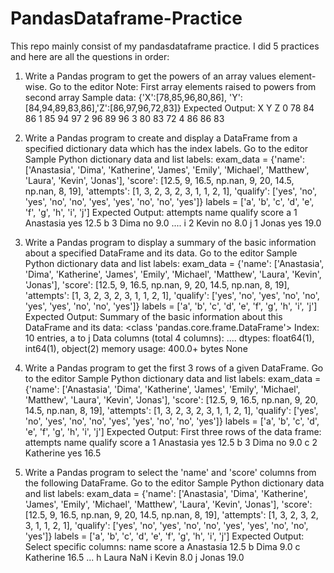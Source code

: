 # PandasDataframe-Practice
This repo mainly consist of my pandasdataframe practice. I did 5 practices and here are all the questions in order:

1. Write a Pandas program to get the powers of an array values element-wise. Go to the editor
Note: First array elements raised to powers from second array
Sample data: {'X':[78,85,96,80,86], 'Y':[84,94,89,83,86],'Z':[86,97,96,72,83]}
Expected Output:
X Y Z
0 78 84 86
1 85 94 97
2 96 89 96
3 80 83 72
4 86 86 83


2. Write a Pandas program to create and display a DataFrame from a specified dictionary data which has the index labels. Go to the editor
Sample Python dictionary data and list labels:
exam_data = {'name': ['Anastasia', 'Dima', 'Katherine', 'James', 'Emily', 'Michael', 'Matthew', 'Laura', 'Kevin', 'Jonas'],
'score': [12.5, 9, 16.5, np.nan, 9, 20, 14.5, np.nan, 8, 19],
'attempts': [1, 3, 2, 3, 2, 3, 1, 1, 2, 1],
'qualify': ['yes', 'no', 'yes', 'no', 'no', 'yes', 'yes', 'no', 'no', 'yes']}
labels = ['a', 'b', 'c', 'd', 'e', 'f', 'g', 'h', 'i', 'j']
Expected Output:
attempts name qualify score
a 1 Anastasia yes 12.5
b 3 Dima no 9.0
.... i 2 Kevin no 8.0
j 1 Jonas yes 19.0


3. Write a Pandas program to display a summary of the basic information about a specified DataFrame and its data. Go to the editor
Sample Python dictionary data and list labels:
exam_data = {'name': ['Anastasia', 'Dima', 'Katherine', 'James', 'Emily', 'Michael', 'Matthew', 'Laura', 'Kevin', 'Jonas'],
'score': [12.5, 9, 16.5, np.nan, 9, 20, 14.5, np.nan, 8, 19],
'attempts': [1, 3, 2, 3, 2, 3, 1, 1, 2, 1],
'qualify': ['yes', 'no', 'yes', 'no', 'no', 'yes', 'yes', 'no', 'no', 'yes']}
labels = ['a', 'b', 'c', 'd', 'e', 'f', 'g', 'h', 'i', 'j']
Expected Output:
Summary of the basic information about this DataFrame and its data:
<class 'pandas.core.frame.DataFrame'>
Index: 10 entries, a to j
Data columns (total 4 columns):
.... dtypes: float64(1), int64(1), object(2)
memory usage: 400.0+ bytes
None


4. Write a Pandas program to get the first 3 rows of a given DataFrame. Go to the editor
Sample Python dictionary data and list labels:
exam_data = {'name': ['Anastasia', 'Dima', 'Katherine', 'James', 'Emily', 'Michael', 'Matthew', 'Laura', 'Kevin', 'Jonas'],
'score': [12.5, 9, 16.5, np.nan, 9, 20, 14.5, np.nan, 8, 19],
'attempts': [1, 3, 2, 3, 2, 3, 1, 1, 2, 1],
'qualify': ['yes', 'no', 'yes', 'no', 'no', 'yes', 'yes', 'no', 'no', 'yes']}
labels = ['a', 'b', 'c', 'd', 'e', 'f', 'g', 'h', 'i', 'j']
Expected Output:
First three rows of the data frame:
attempts name qualify score
a 1 Anastasia yes 12.5
b 3 Dima no 9.0
c 2 Katherine yes 16.5


5. Write a Pandas program to select the 'name' and 'score' columns from the following DataFrame. Go to the editor
Sample Python dictionary data and list labels:
exam_data = {'name': ['Anastasia', 'Dima', 'Katherine', 'James', 'Emily', 'Michael', 'Matthew', 'Laura', 'Kevin', 'Jonas'],
'score': [12.5, 9, 16.5, np.nan, 9, 20, 14.5, np.nan, 8, 19],
'attempts': [1, 3, 2, 3, 2, 3, 1, 1, 2, 1],
'qualify': ['yes', 'no', 'yes', 'no', 'no', 'yes', 'yes', 'no', 'no', 'yes']}
labels = ['a', 'b', 'c', 'd', 'e', 'f', 'g', 'h', 'i', 'j']
Expected Output:
Select specific columns:
name score
a Anastasia 12.5
b Dima 9.0
c Katherine 16.5
... h Laura NaN
i Kevin 8.0
j Jonas 19.0
